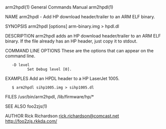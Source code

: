 arm2hpdl(1)                General Commands Manual                arm2hpdl(1)

NAME
       arm2hpdl - Add HP download header/trailer to an ARM ELF binary.

SYNOPSIS
       arm2hpdl [options] arm-binary.img > hpdl.dl

DESCRIPTION
       arm2hpdl  adds an HP download header/trailer to an ARM ELF binary.  If
       the file already has an HP header, just copy it to stdout.

COMMAND LINE OPTIONS
       These are the options that can appear on the command line.

       -D level
              Set Debug level [0].

EXAMPLES
       Add an HPDL header to a HP LaserJet 1005.

       $ arm2hpdl sihp1005.img > sihp1005.dl

FILES
       /usr/bin/arm2hpdl, /lib/firmware/hp/*

SEE ALSO
       foo2zjs(1)

AUTHOR
       Rick Richardson <rick.richardson@comcast.net>
       http://foo2zjs.rkkda.com/


